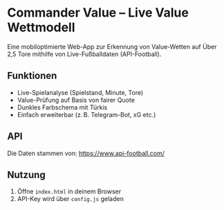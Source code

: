 
# Commander Value – Live Value Wettmodell

Eine mobiloptimierte Web-App zur Erkennung von Value-Wetten auf Über 2,5 Tore mithilfe von Live-Fußballdaten (API-Football).

## Funktionen
- Live-Spielanalyse (Spielstand, Minute, Tore)
- Value-Prüfung auf Basis von fairer Quote
- Dunkles Farbschema mit Türkis
- Einfach erweiterbar (z. B. Telegram-Bot, xG etc.)

## API
Die Daten stammen von: https://www.api-football.com/

## Nutzung
1. Öffne `index.html` in deinem Browser
2. API-Key wird über `config.js` geladen
